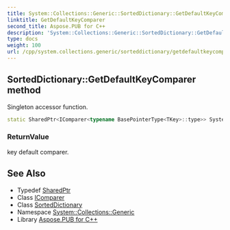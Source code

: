 ```yaml
---
title: System::Collections::Generic::SortedDictionary::GetDefaultKeyComparer method
linktitle: GetDefaultKeyComparer
second_title: Aspose.PUB for C++
description: 'System::Collections::Generic::SortedDictionary::GetDefaultKeyComparer method. Singleton accessor function in C++.'
type: docs
weight: 100
url: /cpp/system.collections.generic/sorteddictionary/getdefaultkeycomparer/
---
```

## SortedDictionary::GetDefaultKeyComparer method


Singleton accessor function.

```cpp
static SharedPtr<IComparer<typename BasePointerType<TKey>::type>> System::Collections::Generic::SortedDictionary<TKey, TValue>::GetDefaultKeyComparer()
```


### ReturnValue

key default comparer.

## See Also

* Typedef [SharedPtr](../../../system/sharedptr/)
* Class [IComparer](../../icomparer/)
* Class [SortedDictionary](../)
* Namespace [System::Collections::Generic](../../)
* Library [Aspose.PUB for C++](../../../)
